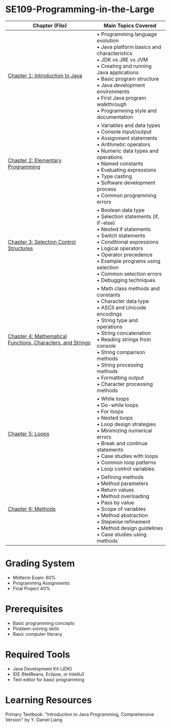 # SE109-Programming-in-the-Large


| Chapter (File) | Main Topics Covered |
|----------------|-------------------|
| [Chapter 1: Introduction to Java](Lecture%201) | • Programming language evolution<br>• Java platform basics and characteristics<br>• JDK vs JRE vs JVM<br>• Creating and running Java applications<br>• Basic program structure<br>• Java development environments<br>• First Java program walkthrough<br>• Programming style and documentation |
| [Chapter 2: Elementary Programming](Lecture%202) | • Variables and data types<br>• Console input/output<br>• Assignment statements<br>• Arithmetic operators<br>• Numeric data types and operations<br>• Named constants<br>• Evaluating expressions<br>• Type casting<br>• Software development process<br>• Common programming errors |
| [Chapter 3: Selection Control Structures](Lecture%203) | • Boolean data type<br>• Selection statements (if, if-else)<br>• Nested if statements<br>• Switch statements<br>• Conditional expressions<br>• Logical operators<br>• Operator precedence<br>• Example programs using selection<br>• Common selection errors<br>• Debugging techniques |
| [Chapter 4: Mathematical Functions, Characters, and Strings](Lecture%204) | • Math class methods and constants<br>• Character data type<br>• ASCII and Unicode encodings<br>• String type and operations<br>• String concatenation<br>• Reading strings from console<br>• String comparison methods<br>• String processing methods<br>• Formatting output<br>• Character processing methods |
| [Chapter 5: Loops](Lecture%205) | • While loops<br>• Do-while loops<br>• For loops<br>• Nested loops<br>• Loop design strategies<br>• Minimizing numerical errors<br>• Break and continue statements<br>• Case studies with loops<br>• Common loop patterns<br>• Loop control variables |
| [Chapter 6: Methods](Lecture%206) | • Defining methods<br>• Method parameters<br>• Return values<br>• Method overloading<br>• Pass by value<br>• Scope of variables<br>• Method abstraction<br>• Stepwise refinement<br>• Method design guidelines<br>• Case studies using methods |

# Grading System
- Midterm Exam: 60%
- Programming Assignments
- Final Project 40%


# Prerequisites
- Basic programming concepts
- Problem-solving skills 
- Basic computer literacy

# Required Tools
- Java Development Kit (JDK)
- IDE (NetBeans, Eclipse, or IntelliJ)
- Text editor for basic programming

# Learning Resources
Primary Textbook: "Introduction to Java Programming, Comprehensive Version" by Y. Daniel Liang
